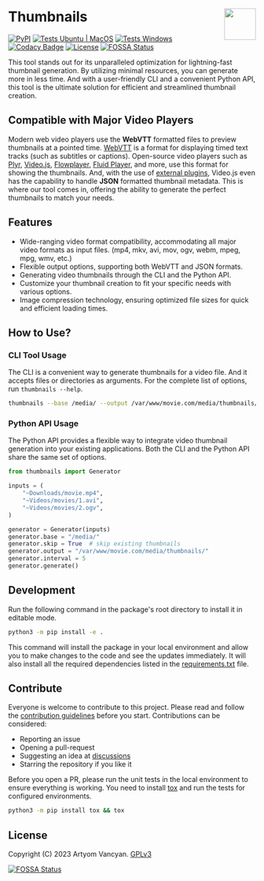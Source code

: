 # Thumbnails <img src="https://github.com/pysnippet.png" align="right" height="64" />

[![PyPI](https://img.shields.io/pypi/v/thumbnails.svg)](https://pypi.org/project/thumbnails/)
[![Tests Ubuntu | MacOS](https://github.com/pysnippet/thumbnails/actions/workflows/tests.yml/badge.svg)](https://github.com/pysnippet/thumbnails/actions/workflows/tests.yml)
[![Tests Windows](https://img.shields.io/circleci/build/gh/pysnippet/thumbnails?token=c63e2b94c69393ab3e47a0f20de802fe6265ecf4&label=Tests%20Windows&logo=circleci&logoColor=959da5&labelColor=3e464f)](https://app.circleci.com/pipelines/github/pysnippet/thumbnails)
[![Codacy Badge](https://app.codacy.com/project/badge/Grade/ab5414af4c9546fe97ad64365e2a66f0)](https://www.codacy.com?utm_source=github.com&amp;utm_medium=referral&amp;utm_content=pysnippet/thumbnails&amp;utm_campaign=Badge_Grade)
[![License](https://img.shields.io/pypi/l/thumbnails.svg)](https://github.com/pysnippet/thumbnails/blob/master/LICENSE)
[![FOSSA Status](https://app.fossa.com/api/projects/git%2Bgithub.com%2FArtyomVancyan%2Fthumbnails.svg?type=shield)](https://app.fossa.com/projects/git%2Bgithub.com%2FArtyomVancyan%2Fthumbnails?ref=badge_shield)

This tool stands out for its unparalleled optimization for lightning-fast thumbnail generation. By utilizing minimal
resources, you can generate more in less time. And with a user-friendly CLI and a convenient Python API, this tool is
the ultimate solution for efficient and streamlined thumbnail creation.

## Compatible with Major Video Players

Modern web video players use the **WebVTT** formatted files to preview thumbnails at a pointed time.
[WebVTT](https://www.w3.org/TR/webvtt1/) is a format for displaying timed text tracks (such as subtitles or captions).
Open-source video players such as [Plyr](https://github.com/sampotts/plyr), [Video.js](https://github.com/videojs/video.js),
[Flowplayer](https://github.com/flowplayer/flowplayer), [Fluid Player](https://github.com/fluid-player/fluid-player),
and more, use this format for showing the thumbnails. And, with the use of [external plugins](https://github.com/brightcove/videojs-thumbnails),
Video.js even has the capability to handle **JSON** formatted thumbnail metadata. This is where our tool comes in,
offering the ability to generate the perfect thumbnails to match your needs.

## Features

- Wide-ranging video format compatibility, accommodating all major video formats as input files. (mp4, mkv, avi, mov, ogv, webm, mpeg, mpg, wmv, etc.)
- Flexible output options, supporting both WebVTT and JSON formats.
- Generating video thumbnails through the CLI and the Python API.
- Customize your thumbnail creation to fit your specific needs with various options.
- Image compression technology, ensuring optimized file sizes for quick and efficient loading times.

## How to Use?

### CLI Tool Usage

The CLI is a convenient way to generate thumbnails for a video file. And it accepts files or directories as arguments.
For the complete list of options, run `thumbnails --help`.

```bash
thumbnails --base /media/ --output /var/www/movie.com/media/thumbnails/ --interval 5 ~Videos/movies
```

### Python API Usage

The Python API provides a flexible way to integrate video thumbnail generation into your existing applications.
Both the CLI and the Python API share the same set of options.

```python
from thumbnails import Generator

inputs = (
    "~Downloads/movie.mp4",
    "~Videos/movies/1.avi",
    "~Videos/movies/2.ogv",
)

generator = Generator(inputs)
generator.base = "/media/"
generator.skip = True  # skip existing thumbnails
generator.output = "/var/www/movie.com/media/thumbnails/"
generator.interval = 5
generator.generate()
```

## Development

Run the following command in the package's root directory to install it in editable mode.
```bash
python3 -m pip install -e .
```
This command will install the package in your local environment and allow you to make changes to the code and see the
updates immediately. It will also install all the required dependencies listed in the [requirements.txt](requirements.txt) file.

## Contribute

Everyone is welcome to contribute to this project. Please read and follow the [contribution guidelines](CONTRIBUTING.md)
before you start. Contributions can be considered:
- Reporting an issue
- Opening a pull-request
- Suggesting an idea at [discussions](https://github.com/pysnippet/thumbnails/discussions)
- Starring the repository if you like it

Before you open a PR, please run the unit tests in the local environment to ensure everything is working. You need to
install [tox](https://github.com/tox-dev/tox) and run the tests for configured environments.
```bash
python3 -m pip install tox && tox
```

## License

Copyright (C) 2023 Artyom Vancyan. [GPLv3](https://github.com/pysnippet/thumbnails/blob/master/LICENSE)


[![FOSSA Status](https://app.fossa.com/api/projects/git%2Bgithub.com%2FArtyomVancyan%2Fthumbnails.svg?type=large)](https://app.fossa.com/projects/git%2Bgithub.com%2FArtyomVancyan%2Fthumbnails?ref=badge_large)